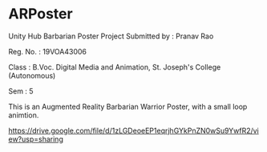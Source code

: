 # ARPoster
Unity Hub Barbarian Poster Project
Submitted by : Pranav Rao

Reg. No. : 19VOA43006

Class : B.Voc. Digital Media and Animation, St. Joseph's College (Autonomous)

Sem : 5

This is an Augmented Reality Barbarian Warrior Poster, with a small loop animtion.

https://drive.google.com/file/d/1zLGDeoeEP1eqrjhGYkPnZN0wSu9YwfR2/view?usp=sharing
